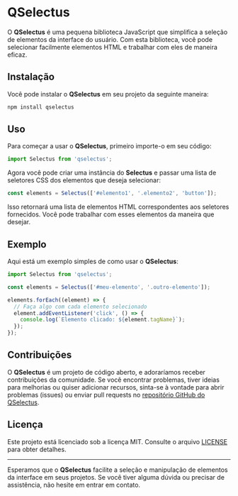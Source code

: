 # QSelectus

O **QSelectus** é uma pequena biblioteca JavaScript que simplifica a seleção de elementos da interface do usuário. Com esta biblioteca, você pode selecionar facilmente elementos HTML e trabalhar com eles de maneira eficaz.

## Instalação

Você pode instalar o **QSelectus** em seu projeto da seguinte maneira:

```bash
npm install qselectus
```

## Uso

Para começar a usar o **QSelectus**, primeiro importe-o em seu código:

```javascript
import Selectus from 'qselectus';
```

Agora você pode criar uma instância do **Selectus** e passar uma lista de seletores CSS dos elementos que deseja selecionar:

```javascript
const elements = Selectus(['#elemento1', '.elemento2', 'button']);
```

Isso retornará uma lista de elementos HTML correspondentes aos seletores fornecidos. Você pode trabalhar com esses elementos da maneira que desejar.

## Exemplo

Aqui está um exemplo simples de como usar o **QSelectus**:

```javascript
import Selectus from 'qselectus';

const elements = Selectus(['#meu-elemento', '.outro-elemento']);

elements.forEach((element) => {
  // Faça algo com cada elemento selecionado
  element.addEventListener('click', () => {
    console.log(`Elemento clicado: ${element.tagName}`);
  });
});
```

## Contribuições

O **QSelectus** é um projeto de código aberto, e adoraríamos receber contribuições da comunidade. Se você encontrar problemas, tiver ideias para melhorias ou quiser adicionar recursos, sinta-se à vontade para abrir problemas (issues) ou enviar pull requests no [repositório GitHub do QSelectus](https://github.com/seu-usuario/qselectus).

## Licença

Este projeto está licenciado sob a licença MIT. Consulte o arquivo [LICENSE](LICENSE) para obter detalhes.

---

Esperamos que o **QSelectus** facilite a seleção e manipulação de elementos da interface em seus projetos. Se você tiver alguma dúvida ou precisar de assistência, não hesite em entrar em contato.

